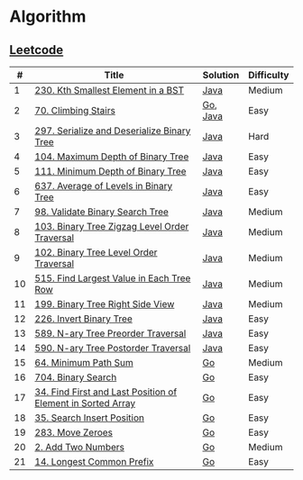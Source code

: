 # Algorithm

## [Leetcode](https://leetcode.com/)

| #   | Title               | Solution                    | Difficulty |
| --- | ------------------- | --------------------------- | ---------- |
| 1   | [230. Kth Smallest Element in a BST](https://leetcode-cn.com/problems/kth-smallest-element-in-a-bst/) | [Java](./src/java/230-kth-smallest-element-in-a-bst/KthSmallest.java) | Medium       |
| 2   | [70. Climbing Stairs](https://leetcode-cn.com/problems/climbing-stairs/) | [Go](./src/go/70-climbing-stairs/climbStairs.go), [Java](./src/java/70-climbing-stairs/climbStairs.java) | Easy       |
| 3   | [297. Serialize and Deserialize Binary Tree](https://leetcode-cn.com/problems/serialize-and-deserialize-binary-tree/) |  [Java](./src/java/297-serialize-and-deserialize-binary-tree/Codec.java) | Hard       |
| 4   | [104. Maximum Depth of Binary Tree](https://leetcode-cn.com/problems/maximum-depth-of-binary-tree/) |  [Java](./src/java/104-maximum-depth-of-binary-tree/MaxDepth.java) | Easy       |
| 5   | [111. Minimum Depth of Binary Tree](https://leetcode-cn.com/problems/minimum-depth-of-binary-tree/) |  [Java](./src/java/111-minimum-depth-of-binary-tree/MinDepth.java) | Easy       |
| 6   | [637. Average of Levels in Binary Tree](https://leetcode-cn.com/problems/average-of-levels-in-binary-tree/) |  [Java](./src/java/637-average-of-levels-in-binary-tree/AverageOfLevels.java) | Easy       |
| 7   | [98. Validate Binary Search Tree](https://leetcode-cn.com/problems/validate-binary-search-tree/) |  [Java](./src/java/98-validate-binary-search-tree/ValidBST.java) | Medium       |
| 8   | [103. Binary Tree Zigzag Level Order Traversal](https://leetcode-cn.com/problems/binary-tree-zigzag-level-order-traversal/) |  [Java](./src/java/103-binary-tree-zigzag-level-order-traversal/ZigzagLevelOrder.java) | Medium       |
| 9   | [102. Binary Tree Level Order Traversal](https://leetcode-cn.com/problems/binary-tree-level-order-traversal/) |  [Java](./src/java/102-binary-tree-level-order-traversal/LevelOrder.java) | Medium       |
| 10   | [515. Find Largest Value in Each Tree Row](https://leetcode-cn.com/problems/find-largest-value-in-each-tree-row/) |  [Java](./src/java/515-find-largest-value-in-each-tree-row/LargestValues.java) | Medium       |
| 11   | [199. Binary Tree Right Side View](https://leetcode-cn.com/problems/binary-tree-right-side-view/) |  [Java](./src/java/199-binary-tree-right-side-view/RightSideView.java) | Medium       |
| 12   | [226. Invert Binary Tree](https://leetcode-cn.com/problems/invert-binary-tree/) |  [Java](./src/java/226-invert-binary-tree/InvertTree.java) | Easy       |
| 13   | [589. N-ary Tree Preorder Traversal](https://leetcode-cn.com/problems/n-ary-tree-preorder-traversal/) |  [Java](./src/java/589-n-ary-tree-preorder-traversal/PreOrderTraversal.java) | Easy       |
| 14   | [590. N-ary Tree Postorder Traversal](https://leetcode-cn.com/problems/n-ary-tree-postorder-traversal/) |  [Java](./src/java/590-n-ary-tree-postorder-traversal/PostOrderTraversal.java) | Easy       |
| 15   | [64. Minimum Path Sum](https://leetcode-cn.com/problems/minimum-path-sum/) |  [Go](./src/go/64-minimum-path-sum/MinimumPathSum.go) | Medium       |
| 16   | [704. Binary Search](https://leetcode-cn.com/problems/binary-search/) |  [Go](./src/go/704-binary-search/BinarySearch.go) | Easy       |
| 17   | [34. Find First and Last Position of Element in Sorted Array](https://leetcode-cn.com/problems/find-first-and-last-position-of-element-in-sorted-array/) |  [Go](./src/go/34-find-first-and-last-position-of-element-in-sorted-array/SearchRange.go) | Easy       |
| 18   | [35. Search Insert Position](https://leetcode-cn.com/problems/search-insert-position/) |  [Go](./src/go/35-search-insert-position/SearchInsert.go) | Easy       |
| 19   | [283. Move Zeroes](https://leetcode-cn.com/problems/move-zeroes/) |  [Go](./src/go/283-move-zeroes/MoveZeros.go) | Easy       |
| 20   | [2. Add Two Numbers](https://leetcode-cn.com/problems/add-two-numbers/) |  [Go](./src/go/2-add-two-numbers/AddTwoNumbers.go) | Medium       |
| 21   | [14. Longest Common Prefix](https://leetcode-cn.com/problems/longest-common-prefix/) |  [Go](./src/go/14-longest-common-prefix/LongestCommonPrefix.go) | Easy       |





